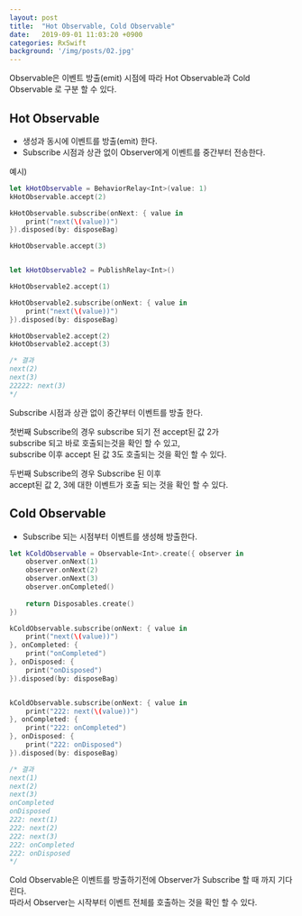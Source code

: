 ```yaml
---
layout: post
title:  "Hot Observable, Cold Observable"
date:   2019-09-01 11:03:20 +0900
categories: RxSwift
background: '/img/posts/02.jpg'
---
```


<!-- # Hot Observable, Cold Observable -->

Observable은 이벤트 방출(emit) 시점에 따라
Hot Observable과 Cold Observable 로 구분 할 수 있다.

## Hot Observable
* 생성과 동시에 이벤트를 방출(emit) 한다.
* Subscribe 시점과 상관 없이 Observer에게 이벤트를 중간부터 전송한다.

예시)
```swift
let kHotObservable = BehaviorRelay<Int>(value: 1)
kHotObservable.accept(2)

kHotObservable.subscribe(onNext: { value in
    print("next(\(value))")
}).disposed(by: disposeBag)

kHotObservable.accept(3)


let kHotObservable2 = PublishRelay<Int>()

kHotObservable2.accept(1)

kHotObservable2.subscribe(onNext: { value in
    print("next(\(value))")
}).disposed(by: disposeBag)

kHotObservable2.accept(2)
kHotObservable2.accept(3)

/* 결과
next(2)
next(3)
22222: next(3)
*/
```

Subscribe 시점과 상관 없이 중간부터 이벤트를 방출 한다.  

첫번째 Subscribe의 경우 subscribe 되기 전 accept된 값 2가  
subscribe 되고 바로 호출되는것을 확인 할 수 있고,  
subscribe 이후 accept 된 값 3도 호출되는 것을 확인 할 수 있다.

두번째 Subscribe의 경우 Subscribe 된 이후  
accept된 값 2, 3에 대한 이벤트가 호출 되는 것을 확인 할 수 있다.  

## Cold Observable
* Subscribe 되는 시점부터 이벤트를 생성해 방출한다.

```swift
let kColdObservable = Observable<Int>.create({ observer in
    observer.onNext(1)
    observer.onNext(2)
    observer.onNext(3)
    observer.onCompleted()
    
    return Disposables.create()
})

kColdObservable.subscribe(onNext: { value in
    print("next(\(value))")
}, onCompleted: {
    print("onCompleted")
}, onDisposed: {
    print("onDisposed")
}).disposed(by: disposeBag)


kColdObservable.subscribe(onNext: { value in
    print("222: next(\(value))")
}, onCompleted: {
    print("222: onCompleted")
}, onDisposed: {
    print("222: onDisposed")
}).disposed(by: disposeBag)

/* 결과
next(1)
next(2)
next(3)
onCompleted
onDisposed
222: next(1)
222: next(2)
222: next(3)
222: onCompleted
222: onDisposed
*/
```

Cold Observable은 이벤트를 방출하기전에 Observer가 Subscribe 할 때 까지 기다린다.  
따라서 Observer는 시작부터 이벤트 전체를 호출하는 것을 확인 할 수 있다.  